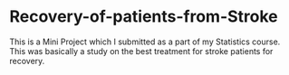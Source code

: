 # Recovery-of-patients-from-Stroke

This is a Mini Project which I submitted as a part of my Statistics course. This was basically a study on the best treatment for stroke patients
for recovery.
